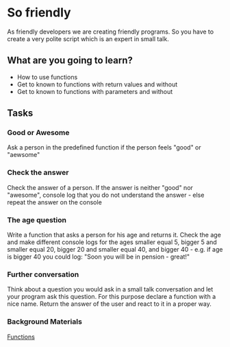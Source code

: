 # So friendly

As friendly developers we are creating friendly programs. So you have to create a very polite script which is an expert in small talk.

## What are you going to learn?

* How to use functions
* Get to known to functions with return values and without
* Get to known to functions with parameters and without

## Tasks

### Good or Awesome
Ask a person in the predefined function if the person feels "good" or "aewsome"

### Check the answer
Check the answer of a person. If the answer is neither "good" nor "awesome", console log that you do not understand the answer - else repeat the answer on the console

### The age question
Write a function that asks a person for his age and returns it. Check the age and make different console logs for the ages smaller equal 5, bigger 5 and smaller equal 20, bigger 20 and smaller equal 40, and bigger 40 - e.g. if age is bigger 40 you could log: "Soon you
will be in pension - great!"

### Further conversation
Think about a question you would ask in a small talk conversation and let your program ask this question. For this purpose declare a function with a nice name. Return the answer of the user and react to it in a proper way.

### Background Materials
<a href="https://javascript.info/function-basics" target="_blank">Functions</a>
